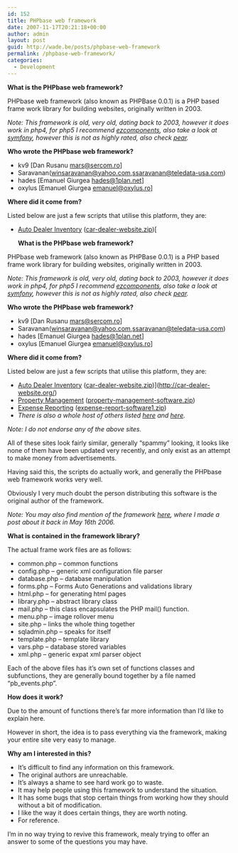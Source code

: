 ```yaml
---
id: 152
title: PHPbase web framework
date: 2007-11-17T20:21:18+00:00
author: admin
layout: post
guid: http://wade.be/posts/phpbase-web-framework
permalink: /phpbase-web-framework/
categories:
  - Development
---
```

<p class="lead">
  <strong>What is the PHPbase web framework?</strong>
</p>

PHPbase web framework (also known as PHPBase 0.0.1) is a PHP based frame work library for building websites, originally written in 2003.

_Note: This framework is old, very old, dating back to 2003, however it does work in php4, for php5 I recommend [ezcomponents](http://ez.no/ezcomponents), also take a look at [symfony](http://www.symfony-project.org/), however this is not as highly rated, also check [pear](http://pear.php.net/)._

<!--more-->

**Who wrote** **the PHPbase web framework?**

  * kv9 [Dan Rusanu <mars@sercom.ro>]
  * Saravanan(winsaravanan@yahoo.com,ssaravanan@teledata-usa.com)
  * hades [Emanuel Giurgea <hades@1plan.net>]
  * oxylus [Emanuel Giurgea <emanuel@oxylus.ro>]

**Where did it come from?**

Listed below are just a few scripts that utilise this platform, they are:

  * [Auto Dealer Inventory](http://car-dealer-website.org/) ([car-dealer-website.zip](http://car-dealer-website.org/car-dealer-website.zip))[<p class="lead">
  <strong>What is the PHPbase web framework?</strong>
</p>

PHPbase web framework (also known as PHPBase 0.0.1) is a PHP based frame work library for building websites, originally written in 2003.

_Note: This framework is old, very old, dating back to 2003, however it does work in php4, for php5 I recommend [ezcomponents](http://ez.no/ezcomponents), also take a look at [symfony](http://www.symfony-project.org/), however this is not as highly rated, also check [pear](http://pear.php.net/)._

<!--more-->

**Who wrote** **the PHPbase web framework?**

  * kv9 [Dan Rusanu <mars@sercom.ro>]
  * Saravanan(winsaravanan@yahoo.com,ssaravanan@teledata-usa.com)
  * hades [Emanuel Giurgea <hades@1plan.net>]
  * oxylus [Emanuel Giurgea <emanuel@oxylus.ro>]

**Where did it come from?**

Listed below are just a few scripts that utilise this platform, they are:

  * [Auto Dealer Inventory](http://car-dealer-website.org/) ([car-dealer-website.zip](http://car-dealer-website.org/car-dealer-website.zip))](http://car-dealer-website.org/) 
  * [Property Management](http://propertymanagement-software.org/) ([property-management-software.zip](http://propertymanagement-software.org/property-management-software.zip))
  * [Expense Reporting](http://expense-report-software.org/) ([expense-report-software1.zip](http://expense-report-software.org/expense-report-software1.zip))
  * _There is also a whole host of others listed [here](http://freshmeat.net/~mvander/) and [here](http://freshmeat.net/~webapp/)._

_Note: I do not endorse any of the above sites._

All of these sites look fairly similar, generally &#8220;spammy&#8221; looking, it looks like none of them have been updated very recently, and only exist as an attempt to make money from advertisements.

Having said this, the scripts do actually work, and generally the PHPbase web framework works very well.

Obviously I very much doubt the person distributing this software is the original author of the framework.

_Note: You may also find mention of the framework [here](http://freshmeat.net/projects/networkmanagement/#comment-39887), where I made a post about it back in May 16th 2006._

**What is contained in the framework library?**

The actual frame work files are as follows:

  * common.php &#8211; common functions
  * config.php &#8211; generic xml configuration file parser
  * database.php &#8211; database manipulation
  * forms.php &#8211; Forms Auto Generations and validations library
  * html.php &#8211; for generating html pages
  * library.php &#8211; abstract library class
  * mail.php &#8211; this class encapsulates the PHP mail() function.
  * menu.php &#8211; image rollover menu
  * site.php &#8211; links the whole thing together
  * sqladmin.php &#8211; speaks for itself
  * template.php &#8211; template library
  * vars.php &#8211; database stored variables
  * xml.php &#8211; generic expat xml parser object

Each of the above files has it&#8217;s own set of functions classes and subfunctions, they are generally bound together by a file named &#8220;pb_events.php&#8221;.

**How does it work?**

Due to the amount of functions there&#8217;s far more information than I&#8217;d like to explain here.

However in short, the idea is to pass everything via the framework, making your entire site very easy to manage.

**Why am I interested in this?**

  * It&#8217;s difficult to find any information on this framework.
  * The original authors are unreachable.
  * It&#8217;s always a shame to see hard work go to waste.
  * It may help people using this framework to understand the situation.
  * It has some bugs that stop certain things from working how they should without a bit of modification.
  * I like the way it does certain things, they are worth noting.
  * For reference.

I&#8217;m in no way trying to revive this framework, mealy trying to offer an answer to some of the questions you may have.